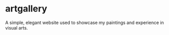 # artgallery
A simple, elegant website used to showcase my paintings and experience in visual arts.
